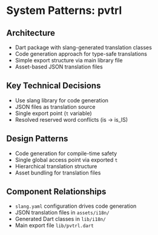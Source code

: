 # System Patterns: pvtrl

## Architecture
- Dart package with slang-generated translation classes
- Code generation approach for type-safe translations
- Simple export structure via main library file
- Asset-based JSON translation files

## Key Technical Decisions
- Use slang library for code generation
- JSON files as translation source
- Single export point (`t` variable)
- Resolved reserved word conflicts (is -> is_IS)

## Design Patterns
- Code generation for compile-time safety
- Single global access point via exported `t`
- Hierarchical translation structure
- Asset bundling for translation files

## Component Relationships
- `slang.yaml` configuration drives code generation
- JSON translation files in `assets/i18n/`
- Generated Dart classes in `lib/i18n/`
- Main export file `lib/pvtrl.dart`
